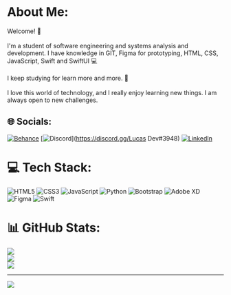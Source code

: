 # About Me:
 Welcome! 👋<br><br>I'm a student of software engineering and systems analysis and development. I have knowledge in GIT, Figma for prototyping, HTML, CSS, JavaScript, Swift and SwiftUI 💻<br><br>I keep studying for learn more and more. 📘<br><br>I love this world of technology, and I really enjoy learning new things. I am always open to new challenges.


## 🌐 Socials:
[![Behance](https://img.shields.io/badge/Behance-1769ff?logo=behance&logoColor=white)](https://behance.net/https://www.behance.net/lucaslumertz) [![Discord](https://img.shields.io/badge/Discord-%237289DA.svg?logo=discord&logoColor=white)](https://discord.gg/Lucas Dev#3948) [![LinkedIn](https://img.shields.io/badge/LinkedIn-%230077B5.svg?logo=linkedin&logoColor=white)](https://linkedin.com/in/https://www.linkedin.com/in/lucas-lumertz/) 

# 💻 Tech Stack:
![HTML5](https://img.shields.io/badge/html5-%23E34F26.svg?style=for-the-badge&logo=html5&logoColor=white) ![CSS3](https://img.shields.io/badge/css3-%231572B6.svg?style=for-the-badge&logo=css3&logoColor=white) ![JavaScript](https://img.shields.io/badge/javascript-%23323330.svg?style=for-the-badge&logo=javascript&logoColor=%23F7DF1E) ![Python](https://img.shields.io/badge/python-3670A0?style=for-the-badge&logo=python&logoColor=ffdd54) ![Bootstrap](https://img.shields.io/badge/bootstrap-%23563D7C.svg?style=for-the-badge&logo=bootstrap&logoColor=white) ![Adobe XD](https://img.shields.io/badge/Adobe%20XD-470137?style=for-the-badge&logo=Adobe%20XD&logoColor=#FF61F6) 	![Figma](https://img.shields.io/badge/figma-%23F24E1E.svg?style=for-the-badge&logo=figma&logoColor=white) ![Swift](https://img.shields.io/badge/swift-F54A2A?style=for-the-badge&logo=swift&logoColor=white)
# 📊 GitHub Stats:
![](https://github-readme-stats.vercel.app/api?username=LLR798&theme=midnight-purple&hide_border=false&include_all_commits=false&count_private=false)<br/>
![](https://github-readme-streak-stats.herokuapp.com/?user=LLR798&theme=midnight-purple&hide_border=false)<br/>
![](https://github-readme-stats.vercel.app/api/top-langs/?username=LLR798&theme=midnight-purple&hide_border=false&include_all_commits=false&count_private=false&layout=compact)

---
[![](https://visitcount.itsvg.in/api?id=LLR798&icon=4&color=0)](https://visitcount.itsvg.in)

<!-- Proudly created with GPRM ( https://gprm.itsvg.in ) -->
